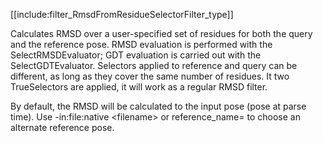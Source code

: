 [[include:filter_RmsdFromResidueSelectorFilter_type]]

Calculates RMSD over a user-specified set of residues for both the query and the reference pose. RMSD evaluation is performed with the SelectRMSDEvaluator; GDT evaluation is carried out with the SelectGDTEvaluator. Selectors applied to reference and query can be different, as long as they cover the same number of residues. It two TrueSelectors are applied, it will work as a regular RMSD filter.

By default, the RMSD will be calculated to the input pose (pose at parse time). Use -in:file:native \<filename\> or reference_name= to choose an alternate reference pose.
